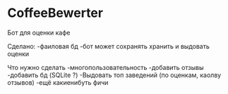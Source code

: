 # CoffeeBewerter
Бот для оценки кафе 

Cделано:
  -фаиловая бд
  -бот может сохранять хранить и выдовать оценки

Что нужно сделать 
  -многопользовательность
  -добавить отзывы
  -добавить бд (SQLite ?)
  -Выдовать топ заведений (по оценкам, каолву отзывов)
  -ещё какиенибуть фичи
  
